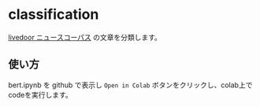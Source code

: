 # classification

[livedoor ニュースコーパス](https://www.rondhuit.com/download.html) の文章を分類します。

## 使い方

bert.ipynb を github で表示し `Open in Colab` ボタンをクリックし、colab上でcodeを実行します。
